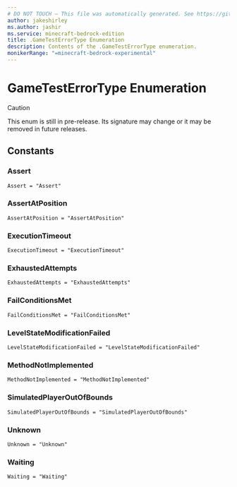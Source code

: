```yaml
---
# DO NOT TOUCH — This file was automatically generated. See https://github.com/mojang/minecraftapidocsgenerator to modify descriptions, examples, etc.
author: jakeshirley
ms.author: jashir
ms.service: minecraft-bedrock-edition
title: .GameTestErrorType Enumeration
description: Contents of the .GameTestErrorType enumeration.
monikerRange: "=minecraft-bedrock-experimental"
---
```

# GameTestErrorType Enumeration

> [!CAUTION]
> This enum is still in pre-release.  Its signature may change or it may be removed in future releases.

## Constants
### **Assert**
`Assert = "Assert"`
### **AssertAtPosition**
`AssertAtPosition = "AssertAtPosition"`
### **ExecutionTimeout**
`ExecutionTimeout = "ExecutionTimeout"`
### **ExhaustedAttempts**
`ExhaustedAttempts = "ExhaustedAttempts"`
### **FailConditionsMet**
`FailConditionsMet = "FailConditionsMet"`
### **LevelStateModificationFailed**
`LevelStateModificationFailed = "LevelStateModificationFailed"`
### **MethodNotImplemented**
`MethodNotImplemented = "MethodNotImplemented"`
### **SimulatedPlayerOutOfBounds**
`SimulatedPlayerOutOfBounds = "SimulatedPlayerOutOfBounds"`
### **Unknown**
`Unknown = "Unknown"`
### **Waiting**
`Waiting = "Waiting"`
